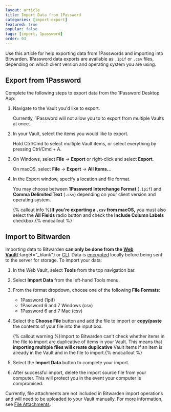 ```yaml
---
layout: article
title: Import Data from 1Password
categories: [import-export]
featured: true
popular: false
tags: [import, 1password]
order: 03
---
```


Use this article for help exporting data from 1Passwords and importing into Bitwarden. 1Password data exports are available as `.1pif` or `.csv` files, depending on which client version and operating system you are using.

## Export from 1Password

Complete the following steps to export data from the 1Password Desktop App:

1. Navigate to the Vault you'd like to export.

   Currently, 1Password will not allow you to to export from multiple Vaults at once.
2. In your Vault, select the items you would like to export.

   Hold Ctrl/Cmd to select multiple Vault items, or select everything by pressing Ctrl/Cmd + A.
3. On Windows, select **File** &rarr; **Export** or right-click and select **Export**.

   On macOS, select **File** &rarr; **Export** &rarr; **All Items..**.
4. In the Export window, specify a location and file format.

   You may choose between **1Password Interchange Format** (`.1pif`) and **Comma Delimited Text** (`.csv`) depending on your client version and operating system.

   {% callout info %}**If you're exporting a `.csv` from macOS,** you must also select the **All Fields** radio button and check the **Include Column Labels** checkbox.{% endcallout %}

## Import to Bitwarden

Importing data to Bitwarden **can only be done from the** [**Web Vault**](https://vault.bitwarden.com){:target="\_blank"} or [CLI]({{site.baseurl}}/article/cli/#import). Data is [encrypted]({{site.baseurl}}/article/what-encryption-is-used/) locally before being sent to the server for storage. To import your data:

1. In the Web Vault, select **Tools** from the top navigation bar.
2. Select **Import Data** from the left-hand Tools menu.
3. From the format dropdown, choose one of the following **File Formats**:

   - 1Password (1pif)
   - 1Password 6 and 7 Windows (csv)
   - 1Password 6 and 7 Mac (csv)
5. Select the **Choose File** button and add the file to import or **copy/paste** the contents of your file into the input box.

   {% callout warning %}Import to Bitwarden can't check whether items in the file to import are duplicative of items in your Vault. This means that **importing multiple files will create duplicative** Vault items if an item is already in the Vault and in the file to import.{% endcallout %}
6. Select the **Import Data** button to complete your import.
7. After successful import, delete the import source file from your computer. This will protect you in the event your computer is compromised.

Currently, file attachments are not included in Bitwarden import operations and will need to be uploaded to your Vault manually. For more information, see [File Attachments]({{site.baseurl}}/article/attachments/#attach-a-file).
